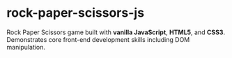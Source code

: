 # rock-paper-scissors-js
Rock Paper Scissors game built with **vanilla JavaScript**, **HTML5**, and **CSS3**. Demonstrates core front-end development skills including DOM manipulation.
